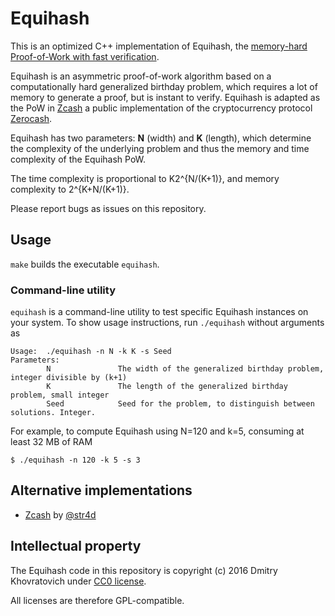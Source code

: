 # Equihash

This is an optimized C++ implementation of Equihash, the [memory-hard Proof-of-Work
 with fast verification](https://www.internetsociety.org/sites/default/files/blogs-media/equihash-asymmetric-proof-of-work-based-generalized-birthday-problem.pdf).

Equihash is an asymmetric proof-of-work algorithm based on a computationally
hard generalized birthday problem, which requires a lot of memory to generate
a proof, but is instant
to verify. Equihash is adapted as the PoW in [Zcash](https://z.cash/) a public implementation
of the cryptocurrency protocol [Zerocash](http://zerocash-project.org/paper).

Equihash has two parameters: **N** (width) and **K** (length), which determine the complexity 
of the underlying problem and thus the memory and time complexity of the Equihash PoW.

The time complexity is proportional to K2^{N/(K+1)}, and memory complexity to 2^{K+N/(K+1)}.

Please report bugs as issues on this repository.

## Usage

`make` builds the executable `equihash`.

### Command-line utility

`equihash` is a command-line utility to test specific Equihash instances
on your system. To show usage instructions, run
`./equihash` without arguments as
```
Usage:  ./equihash -n N -k K -s Seed
Parameters:
        N               The width of the generalized birthday problem, integer divisible by (k+1) 
        K               The length of the generalized birthday problem, small integer
        Seed            Seed for the problem, to distinguish between solutions. Integer.
```
For example, to compute Equihash using N=120 and k=5, consuming at least 32 MB of RAM
```
$ ./equihash -n 120 -k 5 -s 3
```

## Alternative implementations


* [Zcash](https://github.com/zcash/zcash/) by [@str4d](https://github.com/str4d)

## Intellectual property

The Equihash code in this
repository is copyright (c) 2016 Dmitry Khovratovich  under
[CC0 license](https://creativecommons.org/about/cc0).

All licenses are therefore GPL-compatible.
